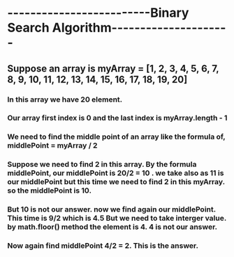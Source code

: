 # -------------------------Binary Search Algorithm---------------------
## Suppose an array is myArray = [1, 2, 3, 4, 5, 6, 7, 8, 9, 10, 11, 12, 13, 14, 15, 16, 17, 18, 19, 20]
### In this array we have 20 element.
### Our array first index is 0 and the last index is myArray.length - 1
### We need to find the middle point of an array like the formula of, middlePoint = myArray / 2
### Suppose we need to find 2 in this array. By the formula middlePoint, our middlePoint is 20/2 = 10 . we take also as 11 is our middlePoint but this time we need to find 2 in this myArray. so the middlePoint is 10.
### But 10 is not our answer. now we find again our middlePoint. This time is 9/2 which is 4.5 But we need to take interger value. by math.floor() method the element is 4. 4 is not our answer.
### Now again find middlePoint 4/2 = 2. This is the answer.



